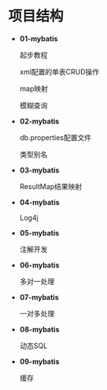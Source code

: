 # 项目结构

- **01-mybatis**

  起步教程

  xml配置的单表CRUD操作

  map映射

  模糊查询

- **02-mybatis** 

  db.properties配置文件

  类型别名

- **03-mybatis** 

  ResultMap结果映射
  
- **04-mybatis**

  Log4j
  
- **05-mybatis**

  注解开发
  
- **06-mybatis**

  多对一处理
  
- **07-mybatis**

  一对多处理
  
- **08-mybatis**

  动态SQL
  
- **09-mybatis**

  缓存
